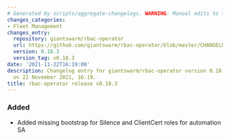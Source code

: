 ```yaml
---
# Generated by scripts/aggregate-changelogs. WARNING: Manual edits to this files will be overwritten.
changes_categories:
- Fleet Management
changes_entry:
  repository: giantswarm/rbac-operator
  url: https://github.com/giantswarm/rbac-operator/blob/master/CHANGELOG.md#0183---2021-11-22
  version: 0.18.3
  version_tag: v0.18.3
date: '2021-11-22T16:19:08'
description: Changelog entry for giantswarm/rbac-operator version 0.18.3, published
  on 22 November 2021, 16:19.
title: rbac-operator release v0.18.3
---
```


### Added
- Added missing bootstrap for Silence and ClientCert roles for automation SA
